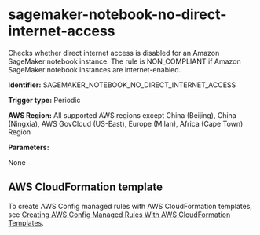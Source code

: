 # sagemaker\-notebook\-no\-direct\-internet\-access<a name="sagemaker-notebook-no-direct-internet-access"></a>

Checks whether direct internet access is disabled for an Amazon SageMaker notebook instance\. The rule is NON\_COMPLIANT if Amazon SageMaker notebook instances are internet\-enabled\. 

**Identifier:** SAGEMAKER\_NOTEBOOK\_NO\_DIRECT\_INTERNET\_ACCESS

**Trigger type:** Periodic

**AWS Region:** All supported AWS regions except China \(Beijing\), China \(Ningxia\), AWS GovCloud \(US\-East\), Europe \(Milan\), Africa \(Cape Town\) Region

**Parameters:**

None  

## AWS CloudFormation template<a name="w26aac11c31c17b7d323c15"></a>

To create AWS Config managed rules with AWS CloudFormation templates, see [Creating AWS Config Managed Rules With AWS CloudFormation Templates](aws-config-managed-rules-cloudformation-templates.md)\.
